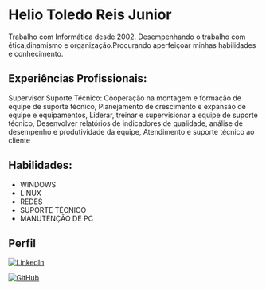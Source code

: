 
# Helio Toledo Reis Junior

Trabalho com Informática desde 2002. Desempenhando o trabalho com ética,dinamismo e organização.Procurando aperfeiçoar minhas habilidades e conhecimento. 

## Experiências Profissionais:

Supervisor Suporte Técnico: Cooperação na montagem e formação de equipe de suporte técnico,
Planejamento de crescimento e expansão de equipe e equipamentos, Liderar, treinar e supervisionar a equipe de suporte técnico, Desenvolver relatórios de indicadores de qualidade, análise de desempenho e produtividade da equipe, Atendimento e suporte técnico ao cliente

## Habilidades:
- WINDOWS
- LINUX
- REDES
- SUPORTE TÉCNICO
- MANUTENÇÃO DE PC
## Perfil
[![LinkedIn](https://img.shields.io/badge/linkedin-%230077B5.svg?style=for-the-badge&logo=linkedin&logoColor=white)](https://www.linkedin.com/in/toledoreis/)

[![GitHub](https://img.shields.io/badge/github-%23121011.svg?style=for-the-badge&logo=github&logoColor=white)](https://github.com/Toledoreis)